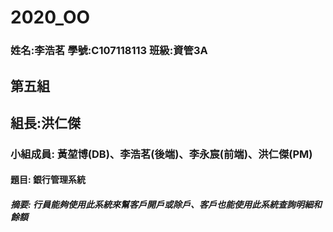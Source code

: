# 2020_OO

### 姓名:李浩茗 學號:C107118113 班級:資管3A

## 第五組 

## 組長:洪仁傑

### 小組成員: 黃堃博(DB)、李浩茗(後端)、李永宸(前端)、洪仁傑(PM)

#### 題目: 銀行管理系統

##### 摘要: 行員能夠使用此系統來幫客戶開戶或除戶、客戶也能使用此系統查詢明細和餘額
